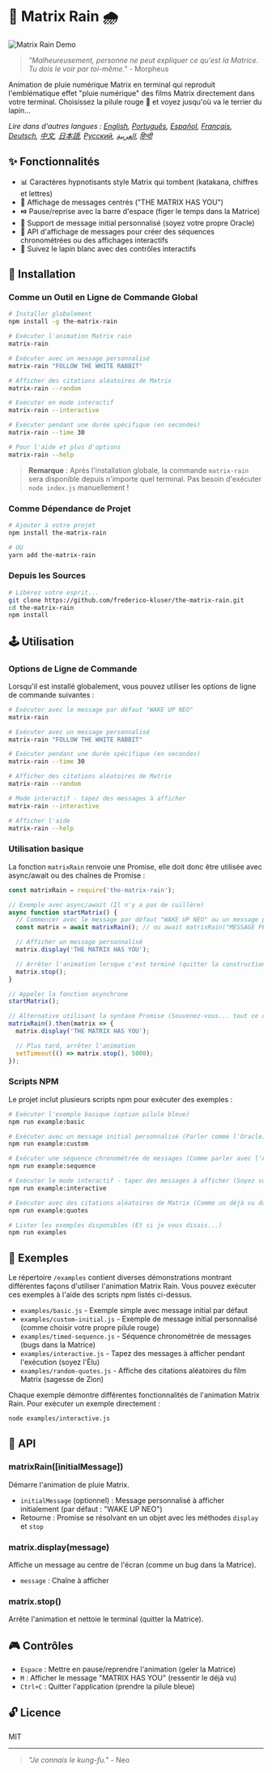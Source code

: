 # 🧠 Matrix Rain 🌧️

![Matrix Rain Demo](../demo.gif)

> _"Malheureusement, personne ne peut expliquer ce qu'est la Matrice. Tu dois le voir par
> toi-même."_ - Morpheus

Animation de pluie numérique Matrix en terminal qui reproduit l'emblématique effet "pluie numérique"
des films Matrix directement dans votre terminal. Choisissez la pilule rouge 💊 et voyez jusqu'où va
le terrier du lapin...

_Lire dans d'autres langues : [English](README.en.md), [Português](README.pt-br.md),
[Español](README.es.md), [Français](README.fr.md), [Deutsch](README.de.md), [中文](README.zh.md),
[日本語](README.ja.md), [Русский](README.ru.md), [العربية](README.ar.md), [हिन्दी](README.hi.md)_

## ✨ Fonctionnalités

- 📊 Caractères hypnotisants style Matrix qui tombent (katakana, chiffres et lettres)
- 💬 Affichage de messages centrés ("THE MATRIX HAS YOU")
- ⏯️ Pause/reprise avec la barre d'espace (figer le temps dans la Matrice)
- 📝 Support de message initial personnalisé (soyez votre propre Oracle)
- 🔄 API d'affichage de messages pour créer des séquences chronométrées ou des affichages
  interactifs
- 🐇 Suivez le lapin blanc avec des contrôles interactifs

## 💾 Installation

### Comme un Outil en Ligne de Commande Global

```bash
# Installer globalement
npm install -g the-matrix-rain

# Exécuter l'animation Matrix rain
matrix-rain

# Exécuter avec un message personnalisé
matrix-rain "FOLLOW THE WHITE RABBIT"

# Afficher des citations aléatoires de Matrix
matrix-rain --random

# Exécuter en mode interactif
matrix-rain --interactive

# Exécuter pendant une durée spécifique (en secondes)
matrix-rain --time 30

# Pour l'aide et plus d'options
matrix-rain --help
```

> **Remarque** : Après l'installation globale, la commande `matrix-rain` sera disponible depuis
> n'importe quel terminal. Pas besoin d'exécuter `node index.js` manuellement !

### Comme Dépendance de Projet

```bash
# Ajouter à votre projet
npm install the-matrix-rain

# OU
yarn add the-matrix-rain
```

### Depuis les Sources

```bash
# Libérez votre esprit...
git clone https://github.com/frederico-kluser/the-matrix-rain.git
cd the-matrix-rain
npm install
```

## 🕹️ Utilisation

### Options de Ligne de Commande

Lorsqu'il est installé globalement, vous pouvez utiliser les options de ligne de commande suivantes
:

```bash
# Exécuter avec le message par défaut "WAKE UP NEO"
matrix-rain

# Exécuter avec un message personnalisé
matrix-rain "FOLLOW THE WHITE RABBIT"

# Exécuter pendant une durée spécifique (en secondes)
matrix-rain --time 30

# Afficher des citations aléatoires de Matrix
matrix-rain --random

# Mode interactif - tapez des messages à afficher
matrix-rain --interactive

# Afficher l'aide
matrix-rain --help
```

### Utilisation basique

La fonction `matrixRain` renvoie une Promise, elle doit donc être utilisée avec async/await ou des
chaînes de Promise :

```javascript
const matrixRain = require('the-matrix-rain');

// Exemple avec async/await (Il n'y a pas de cuillère)
async function startMatrix() {
  // Commencer avec le message par défaut "WAKE UP NEO" ou un message personnalisé
  const matrix = await matrixRain(); // ou await matrixRain("MESSAGE PERSONNALISÉ");

  // Afficher un message personnalisé
  matrix.display('THE MATRIX HAS YOU');

  // Arrêter l'animation lorsque c'est terminé (quitter la construction)
  matrix.stop();
}

// Appeler la fonction asynchrone
startMatrix();

// Alternative utilisant la syntaxe Promise (Souvenez-vous... tout ce que j'offre est la vérité)
matrixRain().then(matrix => {
  matrix.display('THE MATRIX HAS YOU');

  // Plus tard, arrêter l'animation
  setTimeout(() => matrix.stop(), 5000);
});
```

### Scripts NPM

Le projet inclut plusieurs scripts npm pour exécuter des exemples :

```bash
# Exécuter l'exemple basique (option pilule bleue)
npm run example:basic

# Exécuter avec un message initial personnalisé (Parler comme l'Oracle)
npm run example:custom

# Exécuter une séquence chronométrée de messages (Comme parler avec l'Architecte)
npm run example:sequence

# Exécuter le mode interactif - taper des messages à afficher (Soyez votre propre Agent)
npm run example:interactive

# Exécuter avec des citations aléatoires de Matrix (Comme un déjà vu dans la Matrice)
npm run example:quotes

# Lister les exemples disponibles (Et si je vous disais...)
npm run examples
```

## 🧪 Exemples

Le répertoire `/examples` contient diverses démonstrations montrant différentes façons d'utiliser
l'animation Matrix Rain. Vous pouvez exécuter ces exemples à l'aide des scripts npm listés
ci-dessus.

- `examples/basic.js` - Exemple simple avec message initial par défaut
- `examples/custom-initial.js` - Exemple de message initial personnalisé (comme choisir votre propre
  pilule rouge)
- `examples/timed-sequence.js` - Séquence chronométrée de messages (bugs dans la Matrice)
- `examples/interactive.js` - Tapez des messages à afficher pendant l'exécution (soyez l'Élu)
- `examples/random-quotes.js` - Affiche des citations aléatoires du film Matrix (sagesse de Zion)

Chaque exemple démontre différentes fonctionnalités de l'animation Matrix Rain. Pour exécuter un
exemple directement :

```bash
node examples/interactive.js
```

## 🔌 API

### matrixRain([initialMessage])

Démarre l'animation de pluie Matrix.

- `initialMessage` (optionnel) : Message personnalisé à afficher initialement (par défaut : "WAKE UP
  NEO")
- Retourne : Promise se résolvant en un objet avec les méthodes `display` et `stop`

### matrix.display(message)

Affiche un message au centre de l'écran (comme un bug dans la Matrice).

- `message` : Chaîne à afficher

### matrix.stop()

Arrête l'animation et nettoie le terminal (quitter la Matrice).

## 🎮 Contrôles

- `Espace` : Mettre en pause/reprendre l'animation (geler la Matrice)
- `M` : Afficher le message "MATRIX HAS YOU" (ressentir le déjà vu)
- `Ctrl+C` : Quitter l'application (prendre la pilule bleue)

## 🔓 Licence

MIT

---

> _"Je connais le kung-fu."_ - Neo

